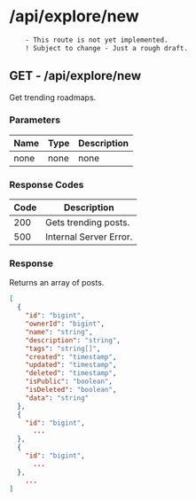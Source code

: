 # /api/explore/new

```diff
    - This route is not yet implemented.
    ! Subject to change - Just a rough draft.
```

## GET - /api/explore/new

Get trending roadmaps.

### Parameters

| Name | Type | Description |
|------|------|-------------|
| none | none | none        |

### Response Codes

| Code | Description            |
|------|------------------------|
| 200  | Gets trending posts.   |
| 500  | Internal Server Error. |

### Response

Returns an array of posts.

```json
[
  {
    "id": "bigint",
    "ownerId": "bigint",
    "name": "string",
    "description": "string",
    "tags": "string[]",
    "created": "timestamp",
    "updated": "timestamp",
    "deleted": "timestamp",
    "isPublic": "boolean",
    "isDeleted": "boolean",
    "data": "string"
  },
  {
    "id": "bigint",
      ...
  },
  {
    "id": "bigint",
      ...
  },
    ...
]
```
